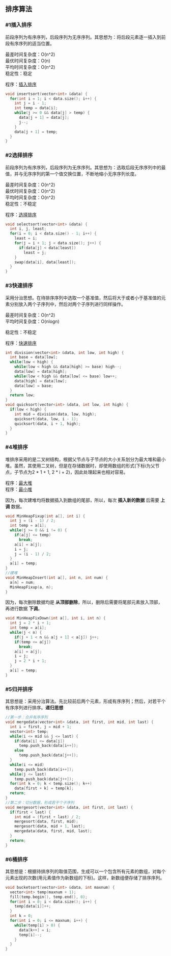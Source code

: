 ## 排序算法

### #1插入排序

前段序列为有序序列，后段序列为无序序列。其思想为：将后段元素逐一插入到前段有序序列的适当位置。

最差时间复杂度：O(n^2)  
最优时间复杂度：O(n)  
平均时间复杂度：O(n^2)  
稳定性：稳定  

程序：[插入排序](insertsort.cpp)

```c++
void insertsort(vector<int> &data) {
  for(int i = 1; i < data.size(); i++) {
    int j = i - 1;
    int temp = data[i];
    while(j >= 0 && data[j] > temp) {
      data[j + 1] = data[j];
      j--;
    }
    data[j + 1] = temp;
  }
}
```

### #2选择排序

前段序列为有序序列，后段序列为无序序列。其思想为：选取后段无序序列中的最值，并与无序序列的第一个值交换位置，不断地缩小无序序列长度。

最差时间复杂度：O(n^2)  
最优时间复杂度：O(n^2)  
平均时间复杂度：O(n^2)  
稳定性：不稳定  

程序：[选择排序](selectsort.cpp)

```c++
void selectsort(vector<int> &data) {
  int i, j, least;
  for(i = 0; i < data.size() - 1; i++) {
    least = i;
    for(j = i + 1; j < data.size(); j++) {
      if(data[j] < data[least])
        least = j;
    }
    swap(data[i], data[least]);
  }
}
```

### #3快速排序

采用分治思想。在待排序序列中选取一个基准值，然后将大于或者小于基准值的元素分别放入两个子序列中，然后对两个子序列进行同样操作。

最差时间复杂度：O(n^2)  
平均时间复杂度：O(nlogn)  

稳定性：不稳定  

程序：[快速排序](quicksort.cpp)

```c++
int division(vector<int> &data, int low, int high) {
  int base = data[low];
  while(low < high) {
    while(low < high && data[high] >= base) high--;
    data[low] = data[high];
    while(low < high && data[low] <= base) low++;
    data[high] = data[low];
    data[low] = base;
  }
  return low;
}
void quicksort(vector<int> &data, int low, int high) {
  if(low < high) {
    int mid = division(data, low, high);
    quicksort(data, low, i - 1);
    quicksort(data, i + 1, high);
  }
}
```

### #4堆排序

堆排序采用的是二叉树结构，根据父节点与子节点的大小关系划分为最大堆和最小堆。虽然，其使用二叉树，但是在存储数据时，却使用数组的形式(下标i为父节点，子节点为2 * 1 + 1, 2 * i + 2)，因此处理起来也相对容易。

程序：[最大堆](maxheapsort.cpp)  
程序：[最小堆](minheapsort.cpp)

因为，每次建堆均将数据插入到数组的尾部，所以，每次 **插入新的数据** 后需要 **上调** 数据。

```c++
void MinHeapFixup(int a[], int i) {
  int j = (i - 1) / 2;
  int temp = a[i];
  while(j >= 0 && i != 0) {
    if(a[j] <= temp)
      break;
    a[i] = a[j];
    i = j;
    j = (i - 1) / 2;
  }
  a[i] = temp;
}
//建堆
void MinHeapInsert(int a[], int n, int num) {
  a[n] = num;
  MinHeapFixup(a, n);
}
```

因为，每次删除数据均是 **从顶部删除**，所以，删除后需要将尾部元素放入顶部，再进行数据 **下调**。

```c++
void MinHeapFixDown(int a[], int i, int n) {
  int j = 2 * i + 1;
  int temp = a[i];
  while(j < n) {
    if(j + 1 < n && a[j + 1] < a[j]) j++;
    if(temp <= a[j])
      break;
    a[i] = a[j];
    i = j;
    j = 2 * i + 1;
  }
  a[i] = temp;
}
```

### #5归并排序

其思想是：采用分治算法。先比较前后两个元素，形成有序序列；然后，对若干个有序序列进行排序。**递归思想**

```c++
//第一步：合并有序序列
void mergedata(vector<int> &data, int first, int mid, int last) {
  int i = first, j = mid + 1;
  vector<int> temp;
  while(i <= mid && j <= last) {
    if(data[i] <= data[j])
      temp.push_back(data[i++]);
    else
      temp.push_back(data[j++]);
  }
  while(i <= mid)
    temp.push_back(data[i++]);
  while(j <= last)
    temp.push_back(data[j++]);
  for(int k = 0; k < temp.size(); k++)
    data[first + k] = temp[k];
  return;
}
//第二步：切分数据，形成若干个子序列
void mergesort(vector<int> &data, int first, int last) {
  if(first < last) {
    int mid = (first + last) / 2;
    mergesort(data, first, mid);
    mergesort(data, mid + 1, last);
    mergedata(data, first, mid, last);
  }
  return;
}
```

### #6桶排序

其思想是：根据待排序列的取值范围，生成可以一个包含所有元素的数组，对每个元素出现的次数(用元素值作为新数组的下标)。这样，新数组便存储了排序序列。

```c++
void bucketsort(vector<int> &data, int maxnum) {
  vector<int> temp(maxnum + 1);
  fill(temp.begin(), temp.end(), 0);
  for(int i = 0; i < data.size(); i++) {
    temp[data[i]]++;
  }
  int k = 0;
  for(int i = 0; i <= maxnum; i++) {
    while(temp[i] > 0) {
      data[k++] = i;
      temp[i]--;
    }
  }
}
```
